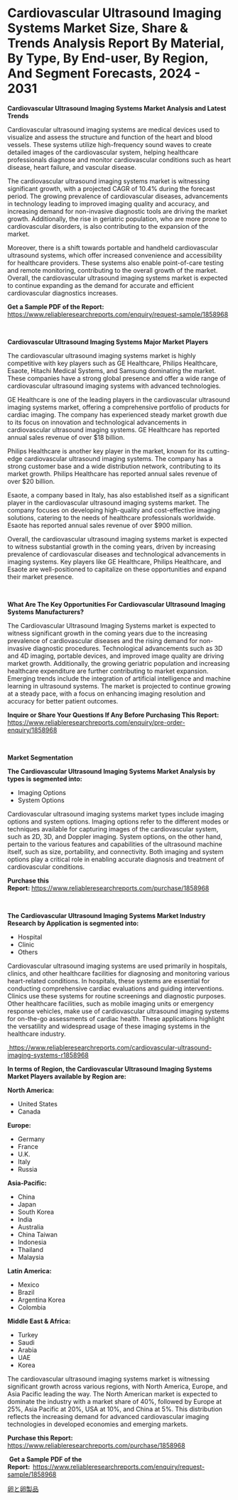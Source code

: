 <p><h1>Cardiovascular Ultrasound Imaging Systems Market Size, Share & Trends Analysis Report By Material, By Type, By End-user, By Region, And Segment Forecasts, 2024 - 2031</h1></p><p><strong>Cardiovascular Ultrasound Imaging Systems Market Analysis and Latest Trends</strong></p>
<p><p>Cardiovascular ultrasound imaging systems are medical devices used to visualize and assess the structure and function of the heart and blood vessels. These systems utilize high-frequency sound waves to create detailed images of the cardiovascular system, helping healthcare professionals diagnose and monitor cardiovascular conditions such as heart disease, heart failure, and vascular disease.</p><p>The cardiovascular ultrasound imaging systems market is witnessing significant growth, with a projected CAGR of 10.4% during the forecast period. The growing prevalence of cardiovascular diseases, advancements in technology leading to improved imaging quality and accuracy, and increasing demand for non-invasive diagnostic tools are driving the market growth. Additionally, the rise in geriatric population, who are more prone to cardiovascular disorders, is also contributing to the expansion of the market.</p><p>Moreover, there is a shift towards portable and handheld cardiovascular ultrasound systems, which offer increased convenience and accessibility for healthcare providers. These systems also enable point-of-care testing and remote monitoring, contributing to the overall growth of the market. Overall, the cardiovascular ultrasound imaging systems market is expected to continue expanding as the demand for accurate and efficient cardiovascular diagnostics increases.</p></p>
<p><strong>Get a Sample PDF of the Report:&nbsp;</strong> <a href="https://www.reliableresearchreports.com/enquiry/request-sample/1858968">https://www.reliableresearchreports.com/enquiry/request-sample/1858968</a></p>
<p>&nbsp;</p>
<p><strong>Cardiovascular Ultrasound Imaging Systems Major Market Players</strong></p>
<p><p>The cardiovascular ultrasound imaging systems market is highly competitive with key players such as GE Healthcare, Philips Healthcare, Esaote, Hitachi Medical Systems, and Samsung dominating the market. These companies have a strong global presence and offer a wide range of cardiovascular ultrasound imaging systems with advanced technologies.</p><p>GE Healthcare is one of the leading players in the cardiovascular ultrasound imaging systems market, offering a comprehensive portfolio of products for cardiac imaging. The company has experienced steady market growth due to its focus on innovation and technological advancements in cardiovascular ultrasound imaging systems. GE Healthcare has reported annual sales revenue of over $18 billion.</p><p>Philips Healthcare is another key player in the market, known for its cutting-edge cardiovascular ultrasound imaging systems. The company has a strong customer base and a wide distribution network, contributing to its market growth. Philips Healthcare has reported annual sales revenue of over $20 billion.</p><p>Esaote, a company based in Italy, has also established itself as a significant player in the cardiovascular ultrasound imaging systems market. The company focuses on developing high-quality and cost-effective imaging solutions, catering to the needs of healthcare professionals worldwide. Esaote has reported annual sales revenue of over $900 million.</p><p>Overall, the cardiovascular ultrasound imaging systems market is expected to witness substantial growth in the coming years, driven by increasing prevalence of cardiovascular diseases and technological advancements in imaging systems. Key players like GE Healthcare, Philips Healthcare, and Esaote are well-positioned to capitalize on these opportunities and expand their market presence.</p></p>
<p>&nbsp;</p>
<p><strong>What Are The Key Opportunities For Cardiovascular Ultrasound Imaging Systems Manufacturers?</strong></p>
<p><p>The Cardiovascular Ultrasound Imaging Systems market is expected to witness significant growth in the coming years due to the increasing prevalence of cardiovascular diseases and the rising demand for non-invasive diagnostic procedures. Technological advancements such as 3D and 4D imaging, portable devices, and improved image quality are driving market growth. Additionally, the growing geriatric population and increasing healthcare expenditure are further contributing to market expansion. Emerging trends include the integration of artificial intelligence and machine learning in ultrasound systems. The market is projected to continue growing at a steady pace, with a focus on enhancing imaging resolution and accuracy for better patient outcomes.</p></p>
<p><strong>Inquire or Share Your Questions If Any Before Purchasing This Report:</strong> <a href="https://www.reliableresearchreports.com/enquiry/pre-order-enquiry/1858968">https://www.reliableresearchreports.com/enquiry/pre-order-enquiry/1858968</a></p>
<p>&nbsp;</p>
<p><strong>Market Segmentation</strong></p>
<p><strong>The Cardiovascular Ultrasound Imaging Systems Market Analysis by types is segmented into:</strong></p>
<p><ul><li>Imaging Options</li><li>System Options</li></ul></p>
<p><p>Cardiovascular ultrasound imaging systems market types include imaging options and system options. Imaging options refer to the different modes or techniques available for capturing images of the cardiovascular system, such as 2D, 3D, and Doppler imaging. System options, on the other hand, pertain to the various features and capabilities of the ultrasound machine itself, such as size, portability, and connectivity. Both imaging and system options play a critical role in enabling accurate diagnosis and treatment of cardiovascular conditions.</p></p>
<p><strong>Purchase this Report:&nbsp;</strong><a href="https://www.reliableresearchreports.com/purchase/1858968">https://www.reliableresearchreports.com/purchase/1858968</a></p>
<p>&nbsp;</p>
<p><strong>The Cardiovascular Ultrasound Imaging Systems Market Industry Research by Application is segmented into:</strong></p>
<p><ul><li>Hospital</li><li>Clinic</li><li>Others</li></ul></p>
<p><p>Cardiovascular ultrasound imaging systems are used primarily in hospitals, clinics, and other healthcare facilities for diagnosing and monitoring various heart-related conditions. In hospitals, these systems are essential for conducting comprehensive cardiac evaluations and guiding interventions. Clinics use these systems for routine screenings and diagnostic purposes. Other healthcare facilities, such as mobile imaging units or emergency response vehicles, make use of cardiovascular ultrasound imaging systems for on-the-go assessments of cardiac health. These applications highlight the versatility and widespread usage of these imaging systems in the healthcare industry.</p></p>
<p><a href="https://www.reliableresearchreports.com/cardiovascular-ultrasound-imaging-systems-r1858968">&nbsp;https://www.reliableresearchreports.com/cardiovascular-ultrasound-imaging-systems-r1858968</a></p>
<p><strong>In terms of Region, the Cardiovascular Ultrasound Imaging Systems Market Players available by Region are:</strong></p>
<p>
    <p> <strong> North America: </strong>
        <ul>
            <li>United States</li>
            <li>Canada</li>
        </ul>
        </p> 
    <p> <strong> Europe: </strong>
        <ul>
            <li>Germany</li>
            <li>France</li>
            <li>U.K.</li>
            <li>Italy</li>
            <li>Russia</li>
        </ul>
        </p> 
    <p> <strong> Asia-Pacific: </strong>
        <ul>
            <li>China</li>
            <li>Japan</li>
            <li>South Korea</li>
            <li>India</li>
            <li>Australia</li>
            <li>China Taiwan</li>
            <li>Indonesia</li>
            <li>Thailand</li>
            <li>Malaysia</li>
        </ul>
        </p> 
    <p> <strong> Latin America: </strong>
        <ul>
            <li>Mexico</li>
            <li>Brazil</li>
            <li>Argentina Korea</li>
            <li>Colombia</li>
        </ul>
        </p> 
    <p> <strong> Middle East & Africa: </strong>
        <ul>
            <li>Turkey</li>
            <li>Saudi</li>
            <li>Arabia</li>
            <li>UAE</li>
            <li>Korea</li>
        </ul>
    </p>
    </p>
<p><p>The cardiovascular ultrasound imaging systems market is witnessing significant growth across various regions, with North America, Europe, and Asia Pacific leading the way. The North American market is expected to dominate the industry with a market share of 40%, followed by Europe at 25%, Asia Pacific at 20%, USA at 10%, and China at 5%. This distribution reflects the increasing demand for advanced cardiovascular imaging technologies in developed economies and emerging markets.</p></p>
<p><strong>Purchase this Report: </strong><a href="https://www.reliableresearchreports.com/purchase/1858968">https://www.reliableresearchreports.com/purchase/1858968</a></p>
<p>&nbsp;<strong>Get a Sample PDF of the Report:&nbsp;&nbsp;</strong><a href="https://www.reliableresearchreports.com/enquiry/request-sample/1858968">https://www.reliableresearchreports.com/enquiry/request-sample/1858968</a></p>
<p><strong></strong></p>
<p><p><a href="https://github.com/FrancoWeber2023/Market-Research-Report-List-1/blob/main/661435752005.md">卵と卵製品</a></p></p>